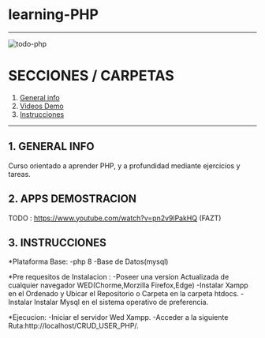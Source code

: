 # learning-PHP

---
![todo-php](https://user-images.githubusercontent.com/65297719/114050198-598a2080-988c-11eb-974f-2ec36d0f9a4c.jpg)

# SECCIONES / CARPETAS

1. [ General info](#general-info)
2. [ Videos Demo](#videos-demo)
3. [ Instrucciones](#instrucciones)

---

## 1. GENERAL INFO

Curso orientado a aprender PHP, y a profundidad mediante ejercicios y tareas.

## 2. APPS DEMOSTRACION

TODO : https://www.youtube.com/watch?v=pn2v9lPakHQ (FAZT)

## 3. INSTRUCCIONES

\*Plataforma Base: -php 8 -Base de Datos(mysql)

\*Pre requesitos de Instalacion : -Poseer una version Actualizada de cualquier
navegador WED(Chorme,Morzilla Firefox,Edge) -Instalar Xampp en el Ordenado y
Ubicar el Repositorio o Carpeta en la carpeta htdocs. -Instalar Instalar Mysql
en el sistema operativo de preferencia.

\*Ejecucion: -Iniciar el servidor Wed Xampp. -Acceder a la siguiente
Ruta:http://localhost/CRUD_USER_PHP/.
